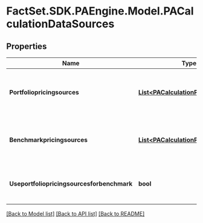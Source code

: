 # FactSet.SDK.PAEngine.Model.PACalculationDataSources

## Properties

Name | Type | Description | Notes
------------ | ------------- | ------------- | -------------
**Portfoliopricingsources** | [**List&lt;PACalculationPricingSource&gt;**](PACalculationPricingSource.md) | List of portfilio pricing source for the PA calculation | [optional] 
**Benchmarkpricingsources** | [**List&lt;PACalculationPricingSource&gt;**](PACalculationPricingSource.md) | List of benchmark pricing source for the PA calculation | [optional] 
**Useportfoliopricingsourcesforbenchmark** | **bool** | Use portfolio pricing sources for benchmark | [optional] 

[[Back to Model list]](../README.md#documentation-for-models) [[Back to API list]](../README.md#documentation-for-api-endpoints) [[Back to README]](../README.md)

